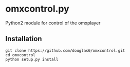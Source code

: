 omxcontrol.py
=======

Python2 module for control of the omxplayer

Installation
------------

    git clone https://github.com/douglas6/omxcontrol.git
    cd omxcontrol
    python setup.py install
